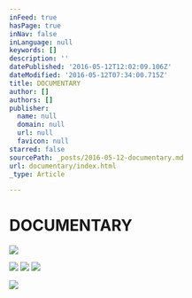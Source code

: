 ```yaml
---
inFeed: true
hasPage: true
inNav: false
inLanguage: null
keywords: []
description: ''
datePublished: '2016-05-12T12:02:09.106Z'
dateModified: '2016-05-12T07:34:00.715Z'
title: DOCUMENTARY
author: []
authors: []
publisher:
  name: null
  domain: null
  url: null
  favicon: null
starred: false
sourcePath: _posts/2016-05-12-documentary.md
url: documentary/index.html
_type: Article

---
```

# DOCUMENTARY

  
![](https://the-grid-user-content.s3-us-west-2.amazonaws.com/4aa3434c-76f3-4482-9418-09c8db02f634.jpg)

  
  
![](https://the-grid-user-content.s3-us-west-2.amazonaws.com/0ddb6ae7-79f6-4437-bab1-261f962a1d5b.jpg)
![](https://the-grid-user-content.s3-us-west-2.amazonaws.com/189fe8f6-eb0b-46fc-8f34-756e094639d0.jpg)
![](https://the-grid-user-content.s3-us-west-2.amazonaws.com/f9c30a97-0690-4cda-8f36-f41d40163229.jpg)

  
![](https://the-grid-user-content.s3-us-west-2.amazonaws.com/7181a25d-c30a-4f4a-8d32-b543a36a94a9.jpg)